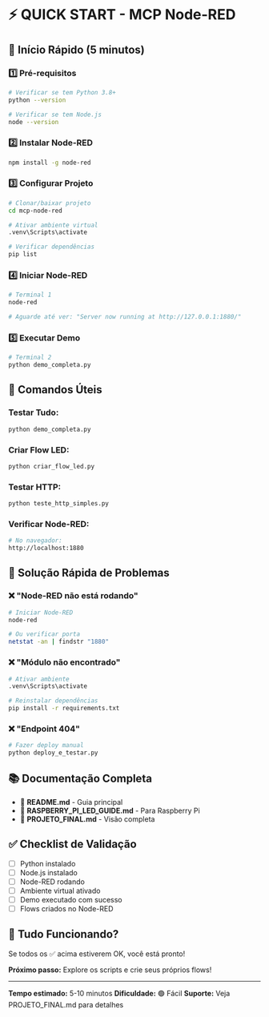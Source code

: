 # ⚡ QUICK START - MCP Node-RED

## 🚀 Início Rápido (5 minutos)

### 1️⃣ **Pré-requisitos**
```bash
# Verificar se tem Python 3.8+
python --version

# Verificar se tem Node.js
node --version
```

### 2️⃣ **Instalar Node-RED**
```bash
npm install -g node-red
```

### 3️⃣ **Configurar Projeto**
```bash
# Clonar/baixar projeto
cd mcp-node-red

# Ativar ambiente virtual
.venv\Scripts\activate

# Verificar dependências
pip list
```

### 4️⃣ **Iniciar Node-RED**
```bash
# Terminal 1
node-red

# Aguarde até ver: "Server now running at http://127.0.0.1:1880/"
```

### 5️⃣ **Executar Demo**
```bash
# Terminal 2
python demo_completa.py
```

## 🎯 **Comandos Úteis**

### **Testar Tudo:**
```bash
python demo_completa.py
```

### **Criar Flow LED:**
```bash
python criar_flow_led.py
```

### **Testar HTTP:**
```bash
python teste_http_simples.py
```

### **Verificar Node-RED:**
```bash
# No navegador:
http://localhost:1880
```

## 🔧 **Solução Rápida de Problemas**

### ❌ **"Node-RED não está rodando"**
```bash
# Iniciar Node-RED
node-red

# Ou verificar porta
netstat -an | findstr "1880"
```

### ❌ **"Módulo não encontrado"**
```bash
# Ativar ambiente
.venv\Scripts\activate

# Reinstalar dependências
pip install -r requirements.txt
```

### ❌ **"Endpoint 404"**
```bash
# Fazer deploy manual
python deploy_e_testar.py
```

## 📚 **Documentação Completa**

- 📖 **README.md** - Guia principal
- 📖 **RASPBERRY_PI_LED_GUIDE.md** - Para Raspberry Pi
- 📖 **PROJETO_FINAL.md** - Visão completa

## ✅ **Checklist de Validação**

- [ ] Python instalado
- [ ] Node.js instalado
- [ ] Node-RED rodando
- [ ] Ambiente virtual ativado
- [ ] Demo executado com sucesso
- [ ] Flows criados no Node-RED

## 🎉 **Tudo Funcionando?**

Se todos os ✅ acima estiverem OK, você está pronto!

**Próximo passo:** Explore os scripts e crie seus próprios flows!

---

**Tempo estimado:** 5-10 minutos
**Dificuldade:** 🟢 Fácil
**Suporte:** Veja PROJETO_FINAL.md para detalhes
